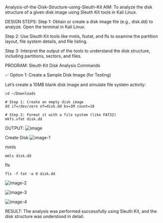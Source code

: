 Analysis-of-the-Disk-Structure-using-Sleuth-Kit
AIM:
To analyze the disk structure of a given disk image using Sleuth Kit tools in Kali Linux.

DESIGN STEPS:
Step 1:
Obtain or create a disk image file (e.g., disk.dd) to analyze. Open the terminal in Kali Linux.

Step 2:
Use Sleuth Kit tools like mmls, fsstat, and fls to examine the partition layout, file system details, and file listing.

Step 3:
Interpret the output of the tools to understand the disk structure, including partitions, sectors, and files.

PROGRAM:
Sleuth Kit Disk Analysis Commands

✅ Option 1: Create a Sample Disk Image (for Testing)

Let’s create a 10MB blank disk image and simulate file system activity:
```
cd ~/Downloads

# Step 1: Create an empty disk image
dd if=/dev/zero of=disk.dd bs=1M count=10

# Step 2: Format it with a file system (like FAT32)
mkfs.vfat disk.dd
```
OUTPUT:
![image](https://github.com/user-attachments/assets/5068592b-2040-4489-a36b-8a3858a59638)


Create Disk
![image-1](https://github.com/user-attachments/assets/60e230b6-58e7-42d6-bd40-a7dca1728371)


mmls
```
mmls disk.dd
```
fls
```
fls -f fat -o 0 disk.dd
```
![image-2](https://github.com/user-attachments/assets/ac3f0e98-0a69-430f-98ae-1e49f23371d3)

![image-3](https://github.com/user-attachments/assets/f5f43c31-e547-4bff-8aa9-37ba76137a44)


![image-4](https://github.com/user-attachments/assets/5dc5a1ed-d685-41c8-9be9-4211d0f6548f)





RESULT:
The analysis was performed successfully using Sleuth Kit, and the disk structure was understood in detail.
